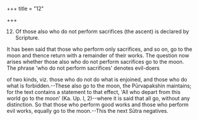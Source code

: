 +++
title = "12"

+++


12. Of those also who do not perform sacrifices (the ascent) is declared by Scripture.

It has been said that those who perform only sacrifices, and so on, go to the moon and thence return with a remainder of their works. The question now arises whether those also who do not perform sacrifices go to the moon. The phrase 'who do not perform sacrifices' denotes evil-doers

of two kinds, viz. those who do not do what is enjoined, and those who do what is forbidden.--These also go to the moon, the Pūrvapakshin maintains; for the text contains a statement to that effect, 'All who depart from this world go to the moon' (Ka. Up. I, 2)--where it is said that all go, without any distinction. So that those who perform good works and those who perform evil works, equally go to the moon.--This the next Sūtra negatives.

